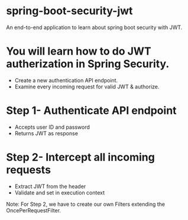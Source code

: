 # spring-boot-security-jwt
An end-to-end application to learn about spring boot security with JWT.

# You will learn how to do JWT autherization in Spring Security.
- Create a new authentication API endpoint.
- Examine every incoming request for valid JWT & authorize.

# Step 1- Authenticate API endpoint
- Accepts user ID and password
- Returns JWT as response

# Step 2- Intercept all incoming requests
- Extract JWT from the header
- Validate and set in execution context

Note: For Step 2, we have to create our own Filters extending the OncePerRequestFilter.
